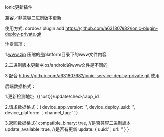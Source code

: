 Ionic更新插件

兼容／非兼容二进制版本更新

使用方式: cordova plugin add https://github.com/a631807682/ionic-plugin-deploy-private.git

注意事项：

1.www.zip 压缩的是platform目录下的www文件内容

2.二进制版本更新中ios/android的www文件是不同的

3.配合 https://github.com/a631807682/ionic-service-deploy-private.git 使用

后端数据格式：

1.更新检测地址: {{host}}/update/check/:app_id

2.请求数据格式：{ 
	  device_app_version: '',
	  device_deploy_uuid: '',
	  device_platform: '',
	  channel_tag: '' 
  }

3.返回数据格式{
     compatible_binary: true, //是否兼容二进制版本
     update_available: true, //是否有更新
     update: {
                uuid:'', 
                url: ''
             }
  }




